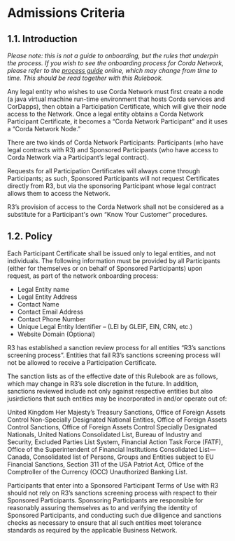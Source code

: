 # Admissions Criteria

## 1.1. Introduction

*Please note: this is not a guide to onboarding, but the rules that underpin the process. If you wish to see the onboarding process for Corda Network, please refer to the [process guide](https://corda.network/joining-corda-network/onboarding-workflow) online, which may change from time to time. This should be read together with this Rulebook.*

Any legal entity who wishes to use Corda Network must first create a node (a java virtual machine run-time environment that hosts Corda services and CorDapps), then obtain a Participation Certificate, which will give their node access to the Network. Once a legal entity obtains a Corda Network Participant Certificate, it becomes a “Corda Network Participant” and it uses a “Corda Network Node.”

There are two kinds of Corda Network Participants: Participants (who have legal contracts with R3) and Sponsored Participants (who have access to Corda Network via a Participant’s legal contract).

Requests for all Participation Certificates will always come through Participants; as such, Sponsored Participants will not request Certificates directly from R3, but via the sponsoring Participant whose legal contract allows them to access the Network.

R3’s provision of access to the Corda Network shall not be considered as a substitute for a Participant's own “Know Your Customer” procedures. 




## 1.2. Policy

Each Participant Certificate shall be issued only to legal entities, and not individuals. The following information must be provided by all Participants (either for themselves or on behalf of Sponsored Participants) upon request, as part of the network onboarding process:
- Legal Entity name
- Legal Entity Address
- Contact Name
- Contact Email Address
- Contact Phone Number
- Unique Legal Entity Identifier – (LEI by GLEIF, EIN, CRN, etc.)
- Website Domain (Optional)

R3 has established a sanction review process for all entities “R3’s sanctions screening process”. Entities that fail R3’s sanctions screening process will not be allowed to receive a Participation Certificate.

The sanction lists as of the effective date of this Rulebook are as follows, which may change in R3’s sole discretion in the future. In addition, sanctions reviewed include not only against respective entities but also jusirdictions that such entities may be incorporated in and/or operate out of:

United Kingdom Her Majesty’s Treasury Sanctions, Office of Foreign Assets Control Non-Specially Designated National Entities, Office of Foreign Assets Control Sanctions, Office of Foreign Assets Control Specially Designated Nationals, United Nations Consolidated List, Bureau of Industry and Security, Excluded Parties List System, Financial Action Task Force (FATF), Office of the Superintendent of Financial Institutions Consolidated List—Canada, Consolidated list of Persons, Groups and Entities subject to EU Financial Sanctions, Section 311 of the USA Patriot Act, Office of the Comptroller of the Currency (OCC) Unauthorized Banking List.

Participants that enter into a Sponsored Participant Terms of Use with R3 should not rely on R3’s sanctions screening process with respect to their Sponsored Participants. Sponsoring Participants are responsible for reasonably assuring themselves as to and verifying the identity of Sponsored Participants, and conducting such due diligence and sanctions checks as necessary to ensure that all such entities meet tolerance standards as required by the applicable Business Network.




